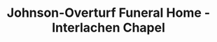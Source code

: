 ---
title: "Johnson-Overturf Funeral Home - Interlachen Chapel"
url: /interlachen/johnson-overturf-funeral-home-interlachen-chapel/
shop: funeral directors
---